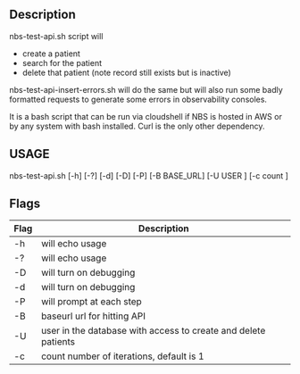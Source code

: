 ## Description

nbs-test-api.sh script will 
* create a patient
* search for the patient
* delete that patient (note record still exists but is inactive)

nbs-test-api-insert-errors.sh will do the same but will also run some
badly formatted requests to generate some errors in observability consoles.

It is a bash script that can be run via cloudshell if NBS is hosted in
AWS or by any system with bash installed.  Curl is the only other
dependency.

## USAGE
nbs-test-api.sh [-h] [-?] [-d] [-D] [-P] [-B BASE_URL] [-U USER ] [-c count ] 

## Flags
| Flag | Description |
| -----| ------------------------------------------------------------ | 
| -h | will echo usage |
| -? | will echo usage |
| -D | will turn on debugging |
| -d | will turn on debugging |
| -P | will prompt at each step |
| -B | baseurl url for hitting API |
| -U | user in the database with access to create and delete patients |
| -c | count number of iterations, default is 1 |
